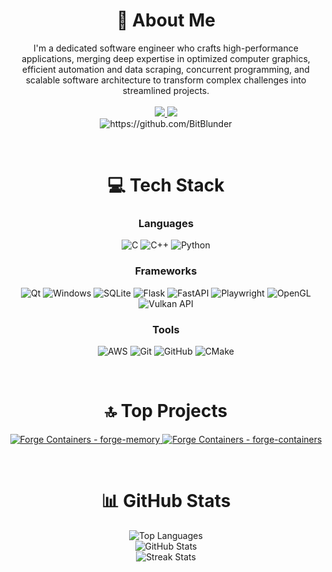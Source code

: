 <h1 align="center">💫 About Me</h1>
	<p align="center">
		I'm a dedicated software engineer who crafts high-performance applications, merging deep expertise in optimized computer graphics, efficient automation and data scraping, concurrent programming, and scalable software architecture to transform complex challenges into streamlined projects.
		<br> <br>
			<a href="mailto:=karimhishamsaad@gmail.com">
			<img src="https://img.shields.io/badge/Email-D14836?logo=gmail&logoColor=white"/>
		</a>
		<a href="https://linkedin.com/in/www.linkedin.com/in/karimhishamsaad">
			<img src="https://img.shields.io/badge/LinkedIn-%230077B5.svg?logo=linkedin&logoColor=white"/>
		</a>
		<br>
		<img src="https://komarev.com/ghpvc/?username=BitBlunder" alt="https://github.com/BitBlunder"/>
	</p>

<br>

<h1 align="center">💻 Tech Stack</h1>
	<h3 align="center">Languages</h3>
		<p align="center">
			<img src="https://img.shields.io/badge/c-%2300599C.svg?style=for-the-badge&logo=c&logoColor=white" alt="C">
			<img src="https://img.shields.io/badge/c++-%2300599C.svg?style=for-the-badge&logo=c%2B%2B&logoColor=white" alt="C++">
			<img src="https://img.shields.io/badge/python-3670A0?style=for-the-badge&logo=python&logoColor=ffdd54" alt="Python">
		</p>
	<h3 align="center">Frameworks</h3>
		<p align="center">
			<img src="https://img.shields.io/badge/Qt-%23217346.svg?style=for-the-badge&logo=Qt&logoColor=white" alt="Qt">
			<img src="https://img.shields.io/badge/Windows-0078D6?style=for-the-badge&logo=windows&logoColor=white" alt="Windows">
			<img src="https://img.shields.io/badge/sqlite-%2307405e.svg?style=for-the-badge&logo=sqlite&logoColor=white" alt="SQLite">
			<img src="https://img.shields.io/badge/flask-%23000.svg?style=for-the-badge&logo=flask&logoColor=white" alt="Flask">
			<img src="https://img.shields.io/badge/FastAPI-005571?style=for-the-badge&logo=fastapi" alt="FastAPI">
			<img src="https://img.shields.io/badge/-playwright-%232EAD33?style=for-the-badge&logo=playwright&logoColor=white" alt="Playwright">
			<img src="https://img.shields.io/badge/OpenGL-%23FFFFFF.svg?style=for-the-badge&logo=opengl" alt="OpenGL">
			<img src="https://img.shields.io/badge/Vulkan-AC162C.svg?style=for-the-badge&logo=vulkan&logoColor=white&logoSize=auto" alt="Vulkan API">
		</p>
	<h3 align="center">Tools</h3>
		<p align="center">
			<img src="https://img.shields.io/badge/AWS-%23FF9900.svg?style=for-the-badge&logo=amazon-aws&logoColor=white" alt="AWS">
			<img src="https://img.shields.io/badge/git-%23F05033.svg?style=for-the-badge&logo=git&logoColor=white" alt="Git">
			<img src="https://img.shields.io/badge/github-%23121011.svg?style=for-the-badge&logo=github&logoColor=white" alt="GitHub">
			<img src="https://img.shields.io/badge/CMake-%23008FBA.svg?style=for-the-badge&logo=cmake&logoColor=white" alt="CMake">
		</p>

<br>

<h1 align="center">🔝 Top Projects</h1>
<p align="center">
	<a href="https://github.com/BitBlunder/forge-memory">
		<img src="https://github-readme-stats.vercel.app/api/pin/?username=BitBlunder&repo=forge-memory" alt="Forge Containers - forge-memory">
	</a>
	<a href="https://github.com/BitBlunder/forge-containers">
		<img src="https://github-readme-stats.vercel.app/api/pin/?username=BitBlunder&repo=forge-containers" alt="Forge Containers - forge-containers">
	</a>
</p>

<br>

<h1 align="center">📊 GitHub Stats</h1>
	<div style="text-align: center;">
		<div align="center">
			<img src="https://github-readme-stats.vercel.app/api/top-langs/?username=BitBlunder&theme=dark&hide_border=false&include_all_commits=true&count_private=true&layout=compact" alt="Top Languages">
		</div>
		<div align="center">
			<img src="https://github-readme-stats.vercel.app/api?username=BitBlunder&theme=dark&hide_border=false&include_all_commits=true&count_private=true" alt="GitHub Stats">
		</div>
		<div align="center">
			<img src="https://nirzak-streak-stats.vercel.app/?user=BitBlunder&theme=dark&hide_border=false" alt="Streak Stats">
		</div>
</div>
